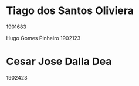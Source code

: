 # **Tiago dos Santos Oliviera**
1901683


Hugo Gomes Pinheiro
1902123

# Cesar Jose Dalla Dea
1902423

